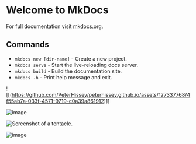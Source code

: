 # Welcome to MkDocs

For full documentation visit [mkdocs.org](https://www.mkdocs.org).

## Commands

* `mkdocs new [dir-name]` - Create a new project.
* `mkdocs serve` - Start the live-reloading docs server.
* `mkdocs build` - Build the documentation site.
* `mkdocs -h` - Print help message and exit.
  
![[(https://github.com/PeterHissey/peterhissey.github.io/assets/127337768/4f55ab7a-033f-4571-9719-c0a39a861912)]]

![image](https://github.com/PeterHissey/peterhissey.github.io/assets/127337768/4f55ab7a-033f-4571-9719-c0a39a861912)


![Screenshot of a tentacle.](https://myoctocat.com/assets/images/base-octocat.svg)

![image](https://github.com/PeterHissey/peterhissey.github.io/assets/127337768/e43dd9b6-2276-421a-8d53-c0638633cdd6)
